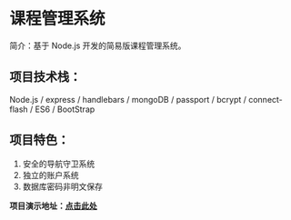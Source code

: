 # 课程管理系统

简介：基于 Node.js 开发的简易版课程管理系统。

## 项目技术栈：

Node.js / express / handlebars / mongoDB / passport / bcrypt / connect-flash / ES6 / BootStrap

## 项目特色：

1. 安全的导航守卫系统
2. 独立的账户系统
3. 数据库密码非明文保存

**项目演示地址：[点击此处](http://114.116.254.46:5000)**
